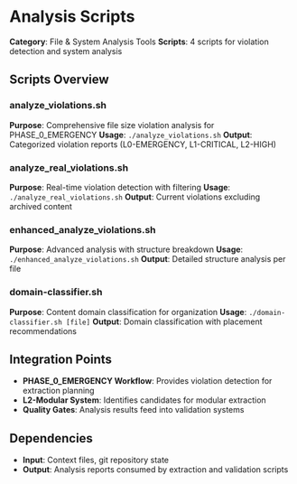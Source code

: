 # Analysis Scripts

**Category**: File & System Analysis Tools
**Scripts**: 4 scripts for violation detection and system analysis

## Scripts Overview

### **analyze_violations.sh**
**Purpose**: Comprehensive file size violation analysis for PHASE_0_EMERGENCY
**Usage**: `./analyze_violations.sh`
**Output**: Categorized violation reports (L0-EMERGENCY, L1-CRITICAL, L2-HIGH)

### **analyze_real_violations.sh** 
**Purpose**: Real-time violation detection with filtering
**Usage**: `./analyze_real_violations.sh`
**Output**: Current violations excluding archived content

### **enhanced_analyze_violations.sh**
**Purpose**: Advanced analysis with structure breakdown
**Usage**: `./enhanced_analyze_violations.sh`
**Output**: Detailed structure analysis per file

### **domain-classifier.sh**
**Purpose**: Content domain classification for organization
**Usage**: `./domain-classifier.sh [file]`
**Output**: Domain classification with placement recommendations

## Integration Points

- **PHASE_0_EMERGENCY Workflow**: Provides violation detection for extraction planning
- **L2-Modular System**: Identifies candidates for modular extraction
- **Quality Gates**: Analysis results feed into validation systems

## Dependencies

- **Input**: Context files, git repository state
- **Output**: Analysis reports consumed by extraction and validation scripts